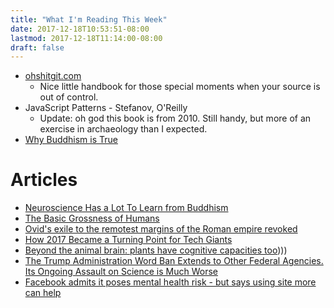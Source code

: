 ```yaml
---
title: "What I'm Reading This Week"
date: 2017-12-18T10:53:51-08:00
lastmod: 2017-12-18T11:14:00-08:00
draft: false
---
```


* [ohshitgit.com](http://ohshitgit.com/)
  * Nice little handbook for those special moments when your source is out of control.
* JavaScript Patterns - Stefanov, O'Reilly
  * Update: oh god this book is from 2010. Still handy, but more of an exercise in archaeology than I expected.
* [Why Buddhism is True](https://www.amazon.com/Why-Buddhism-True-Philosophy-Enlightenment/dp/1439195455)

# Articles

* [Neuroscience Has a Lot To Learn from Buddhism](https://www.theatlantic.com/international/archive/2017/12/buddhism-and-neuroscience/548120/)
* [The Basic Grossness of Humans](https://www.theatlantic.com/technology/archive/2017/12/the-basic-grossness-of-humans/548330/)
* [Ovid's exile to the remotest margins of the Roman empire revoked](http://www.theguardian.com/world/2017/dec/16/ovids-exile-to-the-remotest-margins-of-the-roman-empire-revoked)
* [How 2017 Became a Turning Point for Tech Giants](https://www.nytimes.com/2017/12/13/technology/tech-companies-social-responsibility.html)
* [Beyond the animal brain: plants have cognitive capacities too](https://aeon.co/essays/beyond-the-animal-brain-plants-have-cognitive-capacities-too))))
* [The Trump Administration Word Ban Extends to Other Federal Agencies. Its Ongoing Assault on Science is Much Worse](https://blog.ucsusa.org/michael-halpern/the-trump-administration-word-ban-extends-to-other-federal-agencies-its-ongoing-assault-on-science-is-much-worse)
* [Facebook admits it poses mental health risk - but says using site more can help](https://www.theguardian.com/technology/2017/dec/15/facebook-mental-health-psychology-social-media)